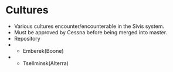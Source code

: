 # Cultures
- Various cultures encounter/encounterable in the Sivis system. 
- Must be approved by Cessna before being merged into master.
- Repository
- - Emberek(Boone)
- - Tsellminsk(Alterra)
